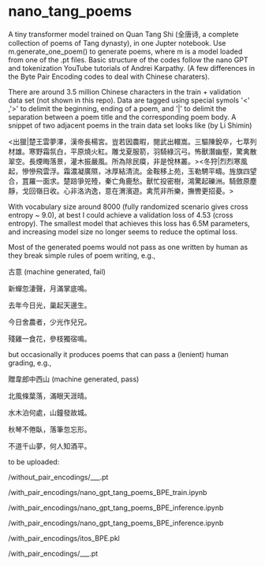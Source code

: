# nano_tang_poems
A tiny transformer model trained on Quan Tang Shi (全唐诗, a complete collection of poems of Tang dynasty),  in one Jupter notebook.
Use m.generate_one_poem() to generate poems, where m is a model loaded from one of the .pt files.
Basic structure of the codes follow the nano GPT and tokenization YouTube tutorials of Andrei Karpathy. (A few differences in the Byte Pair Encoding codes to deal with Chinese charaters).

There are around 3.5 million Chinese characters in the train + validation data set (not shown in this repo).
Data are tagged using special symols '<' ,'>'  to delimit the beginning, ending of a poem,   and '|' to delimit the separation between a poem title and the corresponding poem body.  A snippet of two adjacent poems in the train data set looks like (by Li Shimin)

<出獵|楚王雲夢澤，漢帝長楊宮。豈若因農暇，閱武出轘嵩。三驅陳銳卒，七萃列材雄。寒野霜氛白，平原燒火紅。雕戈夏服箭，羽騎綠沉弓。怖獸潛幽壑，驚禽散翠空。長煙晦落景，灌木振嚴風。所為除民瘼，非是悅林叢。><冬狩|烈烈寒風起，慘慘飛雲浮。霜濃凝廣隰，冰厚結清流。金鞍移上苑，玉勒騁平疇。旌旗四望合，罝羅一面求。楚踣爭兕殪，秦亡角鹿愁。獸忙投密樹，鴻驚起礫洲。騎斂原塵靜，戈回嶺日收。心非洛汭逸，意在渭濱遊。禽荒非所樂，撫轡更招憂。> 

With vocabulary size around 8000 (fully randomized scenario gives cross entropy ~ 9.0),  at best I could achieve a validation loss of 4.53 (cross entropy). The smallest model that achieves this loss has 6.5M parameters, and  increasing model size no longer seems to reduce the optimal loss. 

Most of the generated poems would not pass as one written by human as they break simple rules of poem writing, e.g.,

古意                 (machine generated, fail)
        
新蟬忽淒聲，月滿掌底鳴。

去年今日光，巢起天邊生。

今日舍農者，少光作兒兄。

殘雞一食花，參枝獨宿鳴。

but occasionally it produces poems that can pass a (lenient) human grading, e.g.,

贈韋郎中西山         (machine generated, pass)

北風條葉落，滿眼天涯晴。

水木泊何處，山鐘發故城。

秋琴不倦臥，落筆忽忘形。

不道千山夢，何人知酒平。


to be uploaded:


/without_pair_encodings/___.pt

/with_pair_encodings/nano_gpt_tang_poems_BPE_train.ipynb

/with_pair_encodings/nano_gpt_tang_poems_BPE_inference.ipynb

/with_pair_encodings/nano_gpt_tang_poems_BPE_inference.ipynb

/with_pair_encodings/itos_BPE.pkl

/with_pair_encodings/___.pt
